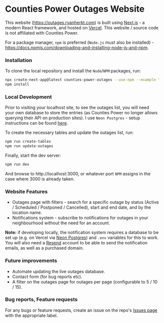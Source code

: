 # Counties Power Outages Website

This website (https://outages.ryanherkt.com) is built using [Next.js](https://nextjs.org/) - a modern React framework, and hosted on [Vercel](https://vercel.com/). This website / source code is not affiliated with Counties Power.

For a package manager, `npm` is preferred (`Node.js` must also be installed) - https://docs.npmjs.com/downloading-and-installing-node-js-and-npm.

### Installation

To clone the local repository and install the `Node`/`NPM` packages, run:

```bash
npx create-next-app@latest counties-power-outages --use-npm --example "https://github.com/ryanherkt3/counties-power-outages/tree/main"
npm install
```

### Local Development

Prior to visiting your localhost site, to see the outages list, you will need your own database to store the entries (as Counties Power no longer allows querying their API on production sites). I use `Neon Postgres` - setup instructions can be found [here](https://neon.tech/docs/get-started-with-neon/connect-neon).

To create the necessary tables and update the outages list, run:
```bash
npm run create-tables
npm run update-outages
```

Finally, start the dev server:
```bash
npm run dev
```

And browse to http://localhost:3000, or whatever port `NPM` assigns in the case where 3000 is already taken.

### Website Features

* Outages page with filters - search for a specific outage by status (Active / Scheduled / Postponed / Cancelled), start and end date, and by the location name.
* Notifications system - subscribe to notifications for outages in your neighbourhood without the need for an account.

**Note:** if developing locally, the notification system requires a database to be set up (e.g. on Vercel via [Neon Postgres](https://neon.tech/)) and `.env` variables for this to work. You will also need a [Resend](https://resend.com/) account to be able to send the notification emails, as well as a purchased domain.

### Future improvements

* Automate updating the live outages database.
* Contact form (for bug reports etc).
* A filter on the outages page for outages per page (configurable to 5 / 10 / 15).

### Bug reports, Feature requests

For any bugs or feature requests, create an issue on the repo's [Issues page](https://github.com/ryanherkt3/counties-power-outages/issues) with the appropriate label.